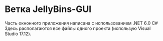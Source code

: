 # Ветка JellyBins-GUI
Часть окнонного приложения написана с использованием .NET 6.0 C#
Здесь располагаются все файлы одного проекта (использую Visual Studio 17.12).
